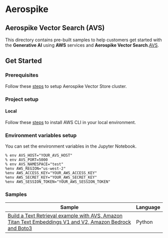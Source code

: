 # Aerospike
## Aerospike Vector Search (AVS)

This directory contains pre-built samples to help customers get started with the **Generative AI** using **AWS** services and **Aerospike Vector Search**.[AVS](https://aerospike.com/docs/vector).

## Get Started

### Prerequisites

Follow these [steps](https://aerospike.com/docs/vector/install) to setup Aerospike Vector Store cluster.

### Project setup

#### Local

Follow these [steps](https://docs.aws.amazon.com/cli/latest/userguide/getting-started-install.html) to install AWS CLI in your local environment.


### Environment variables setup

You can set the environment variables in the Jupyter Notebook.

```jupyter
% env AVS_HOST="YOUR_AVS_HOST"
% env AVS_PORT=5000
% env AVS_NAMESPACE="test"
%env AWS_REGION="us-west-2"
%env AWS_ACCESS_KEY="YOUR_AWS_ACCESS_KEY"
%env AWS_SECRET_KEY="YOUR_AWS_SECRET_KEY"
%env AWS_SESSION_TOKEN="YOUR_AWS_SESSION_TOKEN"
```

### Samples


| Sample                                                                                                                                               | Language |
|------------------------------------------------------------------------------------------------------------------------------------------------------| --- |
| [Build a Text Retrieval example with AVS, Amazon Titan Text Embeddings V1 and V2, Amazon Bedrock and Boto3](./samples/avs_bedrock_integration.ipynb) | Python |




